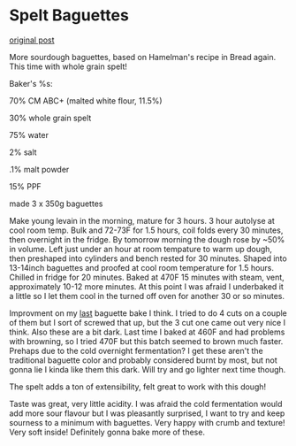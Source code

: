 # Spelt Baguettes

[original post](https://old.reddit.com/r/Sourdough/comments/oahpg0/baguettes_w_some_whole_grain_spelt/)

More sourdough baguettes, based on Hamelman's recipe in Bread again. This time with whole grain spelt!

Baker's %s:

70% CM ABC+ (malted white flour, 11.5%)

30% whole grain spelt

75% water

2% salt

.1% malt powder

15% PPF

made 3 x 350g baguettes

Make young levain in the morning, mature for 3 hours. 3 hour autolyse at cool room temp. Bulk and 72-73F for 1.5 hours, coil folds every 30 minutes, then overnight in the fridge. By tomorrow morning the dough rose by ~50% in volume. Left just under an hour at room tempature to warm up dough, then preshaped into cylinders and bench rested for 30 minutes. Shaped into 13-14inch baguettes and proofed at cool room temperature for 1.5 hours. Chilled in fridge for 20 minutes. Baked at 470F 15 minutes with steam, vent, approximately 10-12 more minutes. At this point I was afraid I underbaked it a little so I let them cool in the turned off oven for another 30 or so minutes.

Improvment on my [last](https://www.reddit.com/r/Sourdough/comments/nxreg2/first_baguettes_a_in_while/) baguette bake I think. I tried to do 4 cuts on a couple of them but I sort of screwed that up, but the 3 cut one came out very nice I think. Also these are a bit dark. Last time I baked at 460F and had problems with browning, so I tried 470F but this batch seemed to brown much faster. Prehaps due to the cold overnight fermentation? I get these aren't the traditional baguette color and probably considered burnt by most, but not gonna lie I kinda like them this dark. Will try and go lighter next time though.

The spelt adds a ton of extensibility, felt great to work with this dough!

Taste was great, very little acidity. I was afraid the cold fermentation would add more sour flavour but I was pleasantly surprised, I want to try and keep sourness to a minimum with baguettes. Very happy with crumb and texture! Very soft inside! Definitely gonna bake more of these.